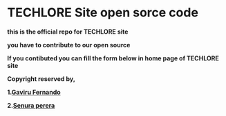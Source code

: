 # TECHLORE Site open sorce code
**this is the official repo for TECHLORE site**

**you have to contribute to our open source**

**If you contibuted you can fill the form below in home page of TECHLORE site**

**Copyright reserved by,**

**1.[Gaviru Fernando](https://github.com/GAVIFDO)**
  
**2.[Senura perera](https://github.com/senura-47802)**
